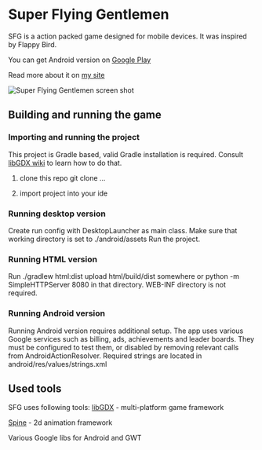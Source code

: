 # Super Flying Gentlemen
SFG is a action packed game designed for mobile devices. It was inspired by Flappy Bird.

You can get Android version on [Google Play](https://play.google.com/store/apps/details?id=io.piotrjastrzebski.sfg.android)

Read more about it on [my site](http://piotrjastrzebski.io/project/super-flying-gentleman/)

![Super Flying Gentlemen screen shot](http://piotrjastrzebski.io/img/sfg1.png)

## Building and running the game
### Importing and running the project

This project is Gradle based, valid Gradle installation is required.
Consult [libGDX wiki](https://github.com/libgdx/libgdx/wiki/Setting-up-your-Development-Environment-%28Eclipse%2C-Intellij-IDEA%2C-NetBeans%29) to learn how to do that.

1. clone this repo
git clone ...

2. import project into your ide

### Running desktop version
Create run config with DesktopLauncher as main class. 
Make sure that working directory is set to ./android/assets 
Run the project.

### Running HTML version
Run ./gradlew html:dist upload html/build/dist somewhere or python -m SimpleHTTPServer 8080 in that directory. WEB-INF directory is not required. 

### Running Android version
Running Android version requires additional setup. The app uses various Google services such as billing, ads, achievements and leader boards.
They must be configured to test them, or disabled by removing relevant calls from AndroidActionResolver. Required strings are located in android/res/values/strings.xml

## Used tools
SFG uses following tools:
[libGDX](http://libgdx.badlogicgames.com/) - multi-platform game framework

[Spine](http://esotericsoftware.com/) - 2d animation framework

Various Google libs for Android and GWT
